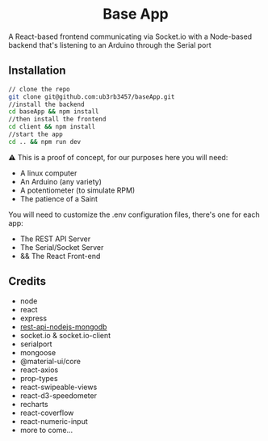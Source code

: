 <h1 align="center">Base App</h1>

A React-based frontend communicating via Socket.io with a Node-based backend that's listening to an Arduino through the Serial port

## Installation


```sh
// clone the repo
git clone git@github.com:ub3rb3457/baseApp.git
//install the backend
cd baseApp && npm install
//then install the frontend
cd client && npm install
//start the app
cd .. && npm run dev
```

⚠️ This is a proof of concept, for our purposes here you will need:

* A linux computer
* An Arduino (any variety) 
* A potentiometer (to simulate RPM)
* The patience of a Saint

You will need to customize the .env configuration files, there's one for each app:
* The REST API Server
* The Serial/Socket Server
* && The React Front-end

## Credits

* node
* react
* express
* [rest-api-nodejs-mongodb](https://github.com/maitraysuthar/rest-api-nodejs-mongodb)
* socket.io & socket.io-client
* serialport
* mongoose
* @material-ui/core
* react-axios
* prop-types
* react-swipeable-views
* react-d3-speedometer
* recharts
* react-coverflow
* react-numeric-input
* more to come...